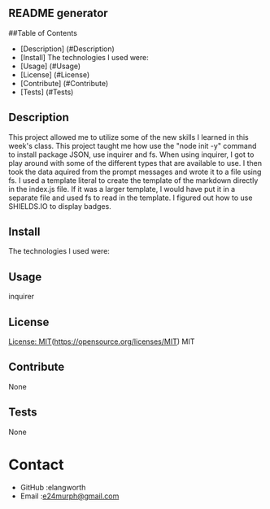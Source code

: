 ## README generator

##Table of Contents
* [Description] (#Description)
* [Install] The technologies I used were:
* [Usage] (#Usage)
* [License] (#License)
* [Contribute] (#Contribute)
* [Tests] (#Tests)

## Description
This project allowed me to utilize some of the new skills I learned in this week's class. This project taught me how use the "node init -y" command to install package JSON, use inquirer and fs. When using inquirer, I got to play around with some of the different types that are available to use. I then took the data aquired from the prompt messages and wrote it to a file using fs. I used a template literal to create the template of the markdown directly in the index.js file. If it was a larger template, I would have put it in a separate file and used fs to read in the template. I figured out how to use SHIELDS.IO to display badges.

## Install
The technologies I used were:

## Usage
inquirer

## License
[License: MIT](https://img.shields.io/badge/License-MIT-yellow.svg)(https://opensource.org/licenses/MIT)
MIT

## Contribute
None

## Tests
None    

# Contact 
* GitHub :elangworth
* Email :e24murph@gmail.com
